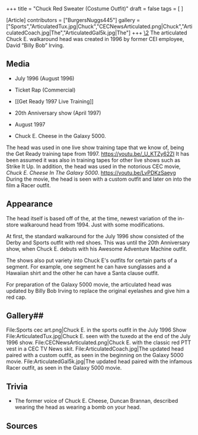 +++
title = "Chuck Red Sweater (Costume Outfit)"
draft = false
tags = [ ]

[Article]
contributors = ["BurgersNuggs445"]
gallery = ["Sports","ArticulatedTux.jpg|Chuck","CECNewsArticulated.png|Chuck","ArticulatedCoach.jpg|The","ArticulatedGal5k.jpg|The"]
+++
[\2](\1)
The articulated Chuck E. walkaround head was created in 1996 by former CEI employee, David “Billy Bob” Irving.

##  Media ## 
* July 1996 (August 1996)
* Ticket Rap (Commercial)
* [[Get Ready 1997 Live Training]]
* 20th Anniversary show (April 1997)
* August 1997

* Chuck E. Cheese in the Galaxy 5000.

The head was used in one live show training tape that we know of, being the Get Ready training tape from 1997.<ref> https://youtu.be/_U_KTZy62ZI</ref> It has been assumed it was also in training tapes for other live shows such as Strike It Up. In addition, the head was used in the notorious CEC movie, _Chuck E. Cheese In The Galaxy 5000_.<ref> https://youtu.be/LvPDKzSaeyg</ref> During the movie, the head is seen with a custom outfit and later on into the film a Racer outfit.

##  Appearance ## 
The head itself is based off of the, at the time, newest variation of the in-store walkaround head from 1994. Just with some modifications. 

At first, the standard walkaround for the July 1996 show consisted of the Derby and Sports outfit with red shoes. This was until the 20th Anniversary show, when Chuck E. debuts with his Awesome Adventure Machine outfit. 

The shows also put variety into Chuck E's outfits for certain parts of a segment. For example, one segment he can have sunglasses and a Hawaiian shirt and the other he can have a Santa clause outfit.

For preparation of the Galaxy 5000 movie, the articulated head was updated by Billy Bob Irving to replace the original eyelashes and give him a red cap.
## Gallery## 
<gallery>
File:Sports cec art.png|Chuck E. in the sports outfit in the July 1996 Show
File:ArticulatedTux.jpg|Chuck E. seen with the tuxedo at the end of the July 1996 show.
File:CECNewsArticulated.png|Chuck E. with the classic red PTT vest in a CEC TV News skit.
File:ArticulatedCoach.jpg|The updated head paired with a custom outfit, as seen in the beginning on the Galaxy 5000 movie.
File:ArticulatedGal5k.jpg|The updated head paired with the infamous Racer outfit, as seen in the Galaxy 5000 movie.
</gallery>

##  Trivia ## 

* The former voice of Chuck E. Cheese, Duncan Brannan, described wearing the head as wearing a bomb on your head.

##  Sources ## 